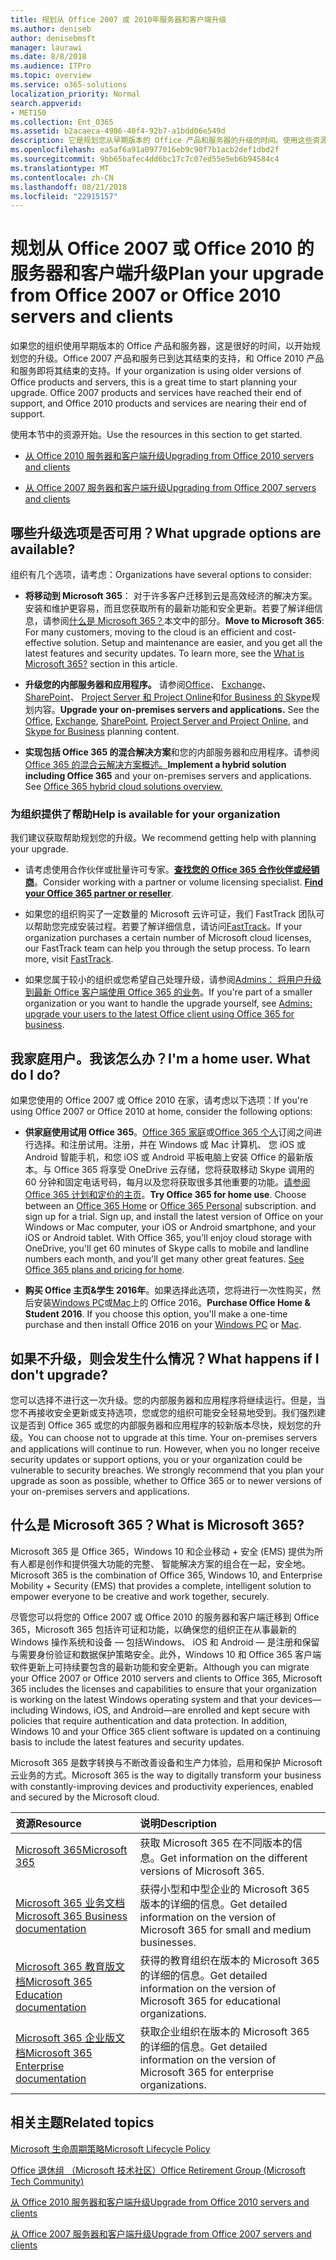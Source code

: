 ```yaml
---
title: 规划从 Office 2007 或 2010年服务器和客户端升级
ms.author: deniseb
author: denisebmsft
manager: laurawi
ms.date: 8/8/2018
ms.audience: ITPro
ms.topic: overview
ms.service: o365-solutions
localization_priority: Normal
search.appverid:
- MET150
ms.collection: Ent_O365
ms.assetid: b2acaeca-4986-40f4-92b7-a1bdd06e549d
description: 它是规划您从早期版本的 Office 产品和服务器的升级的时间。使用这些资源以开始使用您的计划。
ms.openlocfilehash: ea5af6a91a0977016eb9c90f7b1acb2def1dbd2f
ms.sourcegitcommit: 9bb65bafec4dd6bc17c7c07ed55e5eb6b94584c4
ms.translationtype: MT
ms.contentlocale: zh-CN
ms.lasthandoff: 08/21/2018
ms.locfileid: "22915157"
---
```

# <a name="plan-your-upgrade-from-office-2007-or-office-2010-servers-and-clients"></a><span data-ttu-id="c6e0f-104">规划从 Office 2007 或 Office 2010 的服务器和客户端升级</span><span class="sxs-lookup"><span data-stu-id="c6e0f-104">Plan your upgrade from Office 2007 or Office 2010 servers and clients</span></span>

<span data-ttu-id="c6e0f-p102">如果您的组织使用早期版本的 Office 产品和服务器，这是很好的时间，以开始规划您的升级。Office 2007 产品和服务已到达其结束的支持，和 Office 2010 产品和服务即将其结束的支持。</span><span class="sxs-lookup"><span data-stu-id="c6e0f-p102">If your organization is using older versions of Office products and servers, this is a great time to start planning your upgrade. Office 2007 products and services have reached their end of support, and Office 2010 products and services are nearing their end of support.</span></span> 

<span data-ttu-id="c6e0f-107">使用本节中的资源开始。</span><span class="sxs-lookup"><span data-stu-id="c6e0f-107">Use the resources in this section to get started.</span></span>

- [<span data-ttu-id="c6e0f-108">从 Office 2010 服务器和客户端升级</span><span class="sxs-lookup"><span data-stu-id="c6e0f-108">Upgrading from Office 2010 servers and clients</span></span>](upgrade-from-office-2010-servers-and-products.md)

- [<span data-ttu-id="c6e0f-109">从 Office 2007 服务器和客户端升级</span><span class="sxs-lookup"><span data-stu-id="c6e0f-109">Upgrading from Office 2007 servers and clients</span></span>](upgrade-from-office-2007-servers-and-products.md)

## <a name="what-upgrade-options-are-available"></a><span data-ttu-id="c6e0f-110">哪些升级选项是否可用？</span><span class="sxs-lookup"><span data-stu-id="c6e0f-110">What upgrade options are available?</span></span>      

<span data-ttu-id="c6e0f-111">组织有几个选项，请考虑：</span><span class="sxs-lookup"><span data-stu-id="c6e0f-111">Organizations have several options to consider:</span></span>

- <span data-ttu-id="c6e0f-p103">**将移动到 Microsoft 365**： 对于许多客户迁移到云是高效经济的解决方案。安装和维护更容易，而且您获取所有的最新功能和安全更新。若要了解详细信息，请参阅[什么是 Microsoft 365？](#what-is-microsoft-365)本文中的部分。</span><span class="sxs-lookup"><span data-stu-id="c6e0f-p103">**Move to Microsoft 365**: For many customers, moving to the cloud is an efficient and cost-effective solution. Setup and maintenance are easier, and you get all the latest features and security updates. To learn more, see the [What is Microsoft 365?](#what-is-microsoft-365) section in this article.</span></span>
    
- <span data-ttu-id="c6e0f-p104">**升级您的内部服务器和应用程序。** 请参阅[Office](https://docs.microsoft.com/DeployOffice/office-2010-end-support-roadmap)、 [Exchange](exchange-2010-end-of-support.md)、 [SharePoint](upgrade-from-sharepoint-2010.md)、 [Project Server 和 Project Online](https://docs.microsoft.com/project/planning-project-server-and-project-online-for-technical-decision-makers)和[for Business 的 Skype](https://docs.microsoft.com/skypeforbusiness/plan-your-deployment/upgrade)规划内容。</span><span class="sxs-lookup"><span data-stu-id="c6e0f-p104">**Upgrade your on-premises servers and applications.** See the [Office](https://docs.microsoft.com/DeployOffice/office-2010-end-support-roadmap), [Exchange](exchange-2010-end-of-support.md),  [SharePoint](upgrade-from-sharepoint-2010.md), [Project Server and Project Online](https://docs.microsoft.com/project/planning-project-server-and-project-online-for-technical-decision-makers), and [Skype for Business](https://docs.microsoft.com/skypeforbusiness/plan-your-deployment/upgrade) planning content.</span></span> 
    
- <span data-ttu-id="c6e0f-p105">**实现包括 Office 365 的混合解决方案**和您的内部服务器和应用程序。请参阅[Office 365 的混合云解决方案概述。](https://support.office.com/article/59616fab-acdb-40e9-b414-cf0c965c80b7.aspx)</span><span class="sxs-lookup"><span data-stu-id="c6e0f-p105">**Implement a hybrid solution including Office 365** and your on-premises servers and applications. See [Office 365 hybrid cloud solutions overview.](https://support.office.com/article/59616fab-acdb-40e9-b414-cf0c965c80b7.aspx)</span></span>
    
### <a name="help-is-available-for-your-organization"></a><span data-ttu-id="c6e0f-119">为组织提供了帮助</span><span class="sxs-lookup"><span data-stu-id="c6e0f-119">Help is available for your organization</span></span>

<span data-ttu-id="c6e0f-120">我们建议获取帮助规划您的升级。</span><span class="sxs-lookup"><span data-stu-id="c6e0f-120">We recommend getting help with planning your upgrade.</span></span>

- <span data-ttu-id="c6e0f-p106">请考虑使用合作伙伴或批量许可专家。**[查找您的 Office 365 合作伙伴或经销商](https://support.office.com/article/b6c18a9b-2aed-4c84-9d75-af709160258c.aspx)**。</span><span class="sxs-lookup"><span data-stu-id="c6e0f-p106">Consider working with a partner or volume licensing specialist. **[Find your Office 365 partner or reseller](https://support.office.com/article/b6c18a9b-2aed-4c84-9d75-af709160258c.aspx)**.</span></span> 

- <span data-ttu-id="c6e0f-p107">如果您的组织购买了一定数量的 Microsoft 云许可证，我们 FastTrack 团队可以帮助您完成安装过程。若要了解详细信息，请访问[FastTrack](https://www.microsoft.com/fasttrack)。</span><span class="sxs-lookup"><span data-stu-id="c6e0f-p107">If your organization purchases a certain number of Microsoft cloud licenses, our FastTrack team can help you through the setup process. To learn more, visit [FastTrack](https://www.microsoft.com/fasttrack).</span></span>

- <span data-ttu-id="c6e0f-125">如果您属于较小的组织或您希望自己处理升级，请参阅[Admins： 将用户升级到最新 Office 客户端使用 Office 365 的业务](https://support.office.com/article/f6b00895-b5fd-4af6-a656-b7788ea20cbb.aspx)。</span><span class="sxs-lookup"><span data-stu-id="c6e0f-125">If you're part of a smaller organization or you want to handle the upgrade yourself, see [Admins: upgrade your users to the latest Office client using Office 365 for business](https://support.office.com/article/f6b00895-b5fd-4af6-a656-b7788ea20cbb.aspx).</span></span> 
  
## <a name="im-a-home-user-what-do-i-do"></a><span data-ttu-id="c6e0f-p108">我家庭用户。我该怎么办？</span><span class="sxs-lookup"><span data-stu-id="c6e0f-p108">I'm a home user. What do I do?</span></span>

<span data-ttu-id="c6e0f-128">如果您使用的 Office 2007 或 Office 2010 在家，请考虑以下选项：</span><span class="sxs-lookup"><span data-stu-id="c6e0f-128">If you're using Office 2007 or Office 2010 at home, consider the following options:</span></span>

- <span data-ttu-id="c6e0f-p109">**供家庭使用试用 Office 365**。[Office 365 家庭](https://www.microsoft.com/p/office-365-home/cfq7ttc0k5dm)或[Office 365 个人](https://www.microsoft.com/p/office-365-personal/cfq7ttc0k5bf)订阅之间进行选择。和注册试用。注册，并在 Windows 或 Mac 计算机、 您 iOS 或 Android 智能手机，和您 iOS 或 Android 平板电脑上安装 Office 的最新版本。与 Office 365 将享受 OneDrive 云存储，您将获取移动 Skype 调用的 60 分钟和固定电话号码，每月以及您将获取很多其他重要的功能。[请参阅 Office 365 计划和定价的主页](https://products.office.com/explore-office-for-home)。</span><span class="sxs-lookup"><span data-stu-id="c6e0f-p109">**Try Office 365 for home use**. Choose between an [Office 365 Home](https://www.microsoft.com/p/office-365-home/cfq7ttc0k5dm) or [Office 365 Personal](https://www.microsoft.com/p/office-365-personal/cfq7ttc0k5bf) subscription. and sign up for a trial. Sign up, and install the latest version of Office on your Windows or Mac computer, your iOS or Android smartphone, and your iOS or Android tablet. With Office 365, you'll enjoy cloud storage with OneDrive, you'll get 60 minutes of Skype calls to mobile and landline numbers each month, and you'll get many other great features. [See Office 365 plans and pricing for home](https://products.office.com/explore-office-for-home).</span></span>
    
- <span data-ttu-id="c6e0f-p110">**购买 Office 主页&amp;学生 2016年**。如果选择此选项，您将进行一次性购买，然后安装[Windows PC](https://www.microsoft.com/p/office-home-student-2016-for-pc/cfq7ttc0k5fc)或[Mac](https://products.office.com/buy/compare-microsoft-office-products-for-mac)上的 Office 2016。</span><span class="sxs-lookup"><span data-stu-id="c6e0f-p110">**Purchase Office Home &amp; Student 2016**. If you choose this option, you'll make a one-time purchase and then install Office 2016 on your [Windows PC](https://www.microsoft.com/p/office-home-student-2016-for-pc/cfq7ttc0k5fc) or [Mac](https://products.office.com/buy/compare-microsoft-office-products-for-mac).</span></span> 


## <a name="what-happens-if-i-dont-upgrade"></a><span data-ttu-id="c6e0f-137">如果不升级，则会发生什么情况？</span><span class="sxs-lookup"><span data-stu-id="c6e0f-137">What happens if I don't upgrade?</span></span>

<span data-ttu-id="c6e0f-p111">您可以选择不进行这一次升级。您的内部服务器和应用程序将继续运行。但是，当您不再接收安全更新或支持选项，您或您的组织可能安全轻易地受到。我们强烈建议是否到 Office 365 或您的内部服务器和应用程序的较新版本尽快，规划您的升级。</span><span class="sxs-lookup"><span data-stu-id="c6e0f-p111">You can choose not to upgrade at this time. Your on-premises servers and applications will continue to run. However, when you no longer receive security updates or support options, you or your organization could be vulnerable to security breaches. We strongly recommend that you plan your upgrade as soon as possible, whether to Office 365 or to newer versions of your on-premises servers and applications.</span></span>
   
## <a name="what-is-microsoft-365"></a><span data-ttu-id="c6e0f-142">什么是 Microsoft 365？</span><span class="sxs-lookup"><span data-stu-id="c6e0f-142">What is Microsoft 365?</span></span>

<span data-ttu-id="c6e0f-143">Microsoft 365 是 Office 365，Windows 10 和企业移动 + 安全 (EMS) 提供为所有人都是创作和提供强大功能的完整、 智能解决方案的组合在一起，安全地。</span><span class="sxs-lookup"><span data-stu-id="c6e0f-143">Microsoft 365 is the combination of Office 365, Windows 10, and Enterprise Mobility + Security (EMS) that provides a complete, intelligent solution to empower everyone to be creative and work together, securely.</span></span> 
  
<span data-ttu-id="c6e0f-p112">尽管您可以将您的 Office 2007 或 Office 2010 的服务器和客户端迁移到 Office 365，Microsoft 365 包括许可证和功能，以确保您的组织正在从事最新的 Windows 操作系统和设备 — 包括Windows、 iOS 和 Android — 是注册和保留与需要身份验证和数据保护策略安全。此外，Windows 10 和 Office 365 客户端软件更新上可持续要包含的最新功能和安全更新。</span><span class="sxs-lookup"><span data-stu-id="c6e0f-p112">Although you can migrate your Office 2007 or Office 2010 servers and clients to Office 365, Microsoft 365 includes the licenses and capabilities to ensure that your organization is working on the latest Windows operating system and that your devices—including Windows, iOS, and Android—are enrolled and kept secure with policies that require authentication and data protection. In addition, Windows 10 and your Office 365 client software is updated on a continuing basis to include the latest features and security updates.</span></span>
  
<span data-ttu-id="c6e0f-146">Microsoft 365 是数字转换与不断改善设备和生产力体验，启用和保护 Microsoft 云业务的方式。</span><span class="sxs-lookup"><span data-stu-id="c6e0f-146">Microsoft 365 is the way to digitally transform your business with constantly-improving devices and productivity experiences, enabled and secured by the Microsoft cloud.</span></span>
  
|<span data-ttu-id="c6e0f-147">**资源**</span><span class="sxs-lookup"><span data-stu-id="c6e0f-147">**Resource**</span></span>|<span data-ttu-id="c6e0f-148">**说明**</span><span class="sxs-lookup"><span data-stu-id="c6e0f-148">**Description**</span></span>|
|:-----|:-----|
|[<span data-ttu-id="c6e0f-149">Microsoft 365</span><span class="sxs-lookup"><span data-stu-id="c6e0f-149">Microsoft 365</span></span>](https://www.microsoft.com/microsoft-365) <br/> |<span data-ttu-id="c6e0f-150">获取 Microsoft 365 在不同版本的信息。</span><span class="sxs-lookup"><span data-stu-id="c6e0f-150">Get information on the different versions of Microsoft 365.</span></span>  <br/> |
|[<span data-ttu-id="c6e0f-151">Microsoft 365 业务文档</span><span class="sxs-lookup"><span data-stu-id="c6e0f-151">Microsoft 365 Business documentation</span></span>](https://docs.microsoft.com/microsoft-365/business/) <br/> |<span data-ttu-id="c6e0f-152">获得小型和中型企业的 Microsoft 365 版本的详细的信息。</span><span class="sxs-lookup"><span data-stu-id="c6e0f-152">Get detailed information on the version of Microsoft 365 for small and medium businesses.</span></span>  <br/> |
|[<span data-ttu-id="c6e0f-153">Microsoft 365 教育版文档</span><span class="sxs-lookup"><span data-stu-id="c6e0f-153">Microsoft 365 Education documentation</span></span>](https://docs.microsoft.com/microsoft-365/education/) <br/> |<span data-ttu-id="c6e0f-154">获得的教育组织在版本的 Microsoft 365 的详细的信息。</span><span class="sxs-lookup"><span data-stu-id="c6e0f-154">Get detailed information on the version of Microsoft 365 for educational organizations.</span></span>  <br/> |
|[<span data-ttu-id="c6e0f-155">Microsoft 365 企业版文档</span><span class="sxs-lookup"><span data-stu-id="c6e0f-155">Microsoft 365 Enterprise documentation</span></span>](https://docs.microsoft.com/microsoft-365/enterprise/) <br/> |<span data-ttu-id="c6e0f-156">获取企业组织在版本的 Microsoft 365 的详细的信息。</span><span class="sxs-lookup"><span data-stu-id="c6e0f-156">Get detailed information on the version of Microsoft 365 for enterprise organizations.</span></span>  <br/> |

   
## <a name="related-topics"></a><span data-ttu-id="c6e0f-157">相关主题</span><span class="sxs-lookup"><span data-stu-id="c6e0f-157">Related topics</span></span>
  
[<span data-ttu-id="c6e0f-158">Microsoft 生命周期策略</span><span class="sxs-lookup"><span data-stu-id="c6e0f-158">Microsoft Lifecycle Policy</span></span>](https://go.microsoft.com/fwlink/?linkid=865200)

[<span data-ttu-id="c6e0f-159">Office 退休组 （Microsoft 技术社区）</span><span class="sxs-lookup"><span data-stu-id="c6e0f-159">Office Retirement Group (Microsoft Tech Community)</span></span>](https://go.microsoft.com/fwlink/?linkid=842065)

[<span data-ttu-id="c6e0f-160">从 Office 2010 服务器和客户端升级</span><span class="sxs-lookup"><span data-stu-id="c6e0f-160">Upgrade from Office 2010 servers and clients</span></span>](upgrade-from-office-2010-servers-and-products.md)

[<span data-ttu-id="c6e0f-161">从 Office 2007 服务器和客户端升级</span><span class="sxs-lookup"><span data-stu-id="c6e0f-161">Upgrade from Office 2007 servers and clients</span></span>](upgrade-from-office-2007-servers-and-products.md)



